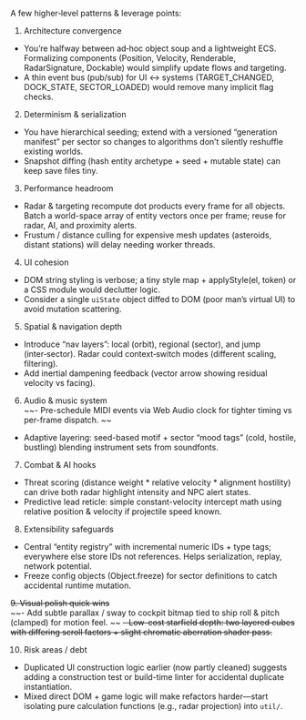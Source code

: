 A few higher‑level patterns & leverage points:

1. Architecture convergence  
- You’re halfway between ad‑hoc object soup and a lightweight ECS. Formalizing components (Position, Velocity, Renderable, RadarSignature, Dockable) would simplify update flows and targeting.  
- A thin event bus (pub/sub) for UI <-> systems (TARGET_CHANGED, DOCK_STATE, SECTOR_LOADED) would remove many implicit flag checks.

2. Determinism & serialization  
- You have hierarchical seeding; extend with a versioned “generation manifest” per sector so changes to algorithms don’t silently reshuffle existing worlds.  
- Snapshot diffing (hash entity archetype + seed + mutable state) can keep save files tiny.

3. Performance headroom  
- Radar & targeting recompute dot products every frame for all objects. Batch a world-space array of entity vectors once per frame; reuse for radar, AI, and proximity alerts.  
- Frustum / distance culling for expensive mesh updates (asteroids, distant stations) will delay needing worker threads.

4. UI cohesion  
- DOM string styling is verbose; a tiny style map + applyStyle(el, token) or a CSS module would declutter logic.  
- Consider a single `uiState` object diffed to DOM (poor man’s virtual UI) to avoid mutation scattering.

5. Spatial & navigation depth  
- Introduce “nav layers”: local (orbit), regional (sector), and jump (inter‑sector). Radar could context‑switch modes (different scaling, filtering).  
- Add inertial dampening feedback (vector arrow showing residual velocity vs facing).

6. Audio & music system  
~~- Pre-schedule MIDI events via Web Audio clock for tighter timing vs per-frame dispatch.  ~~
- Adaptive layering: seed-based motif + sector “mood tags” (cold, hostile, bustling) blending instrument sets from soundfonts.

7. Combat & AI hooks  
- Threat scoring (distance weight * relative velocity * alignment hostility) can drive both radar highlight intensity and NPC alert states.  
- Predictive lead reticle: simple constant-velocity intercept math using relative position & velocity if projectile speed known.

8. Extensibility safeguards  
- Central “entity registry” with incremental numeric IDs + type tags; everywhere else store IDs not references. Helps serialization, replay, network potential.  
- Freeze config objects (Object.freeze) for sector definitions to catch accidental runtime mutation.

~~9. Visual polish quick wins~~  
~~- Add subtle parallax / sway to cockpit bitmap tied to ship roll & pitch (clamped) for motion feel.  ~~
~~- Low-cost starfield depth: two layered cubes with differing scroll factors + slight chromatic aberration shader pass.~~

10. Risk areas / debt  
- Duplicated UI construction logic earlier (now partly cleaned) suggests adding a construction test or build-time linter for accidental duplicate instantiation.  
- Mixed direct DOM + game logic will make refactors harder—start isolating pure calculation functions (e.g., radar projection) into `util/`.